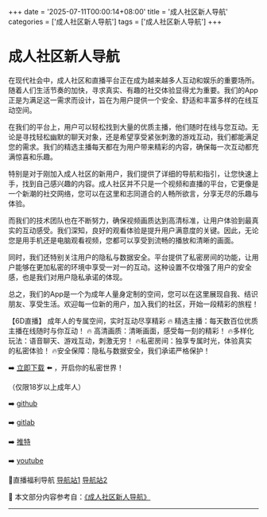 +++
date = '2025-07-11T00:00:14+08:00'
title = '成人社区新人导航'
categories = ['成人社区新人导航']
tags = ['成人社区新人导航']
+++

# 成人社区新人导航

在现代社会中，成人社区和直播平台正在成为越来越多人互动和娱乐的重要场所。随着人们生活节奏的加快，寻求真实、有趣的社交体验显得尤为重要。我们的App正是为满足这一需求而设计，旨在为用户提供一个安全、舒适和丰富多样的在线互动空间。

在我们的平台上，用户可以轻松找到大量的优质主播，他们随时在线与您互动。无论是寻找轻松幽默的聊天对象，还是希望享受紧张刺激的游戏互动，我们都能满足您的需求。我们的精选主播每天都在为用户带来精彩的内容，确保每一次互动都充满惊喜和乐趣。

特别是对于刚加入成人社区的新用户，我们提供了详细的导航和指引，让您快速上手，找到自己感兴趣的内容。成人社区并不只是一个视频和直播的平台，它更像是一个新潮的社交网络，您可以在这里和志同道合的人畅所欲言，分享无尽的乐趣与体验。

而我们的技术团队也在不断努力，确保视频画质达到高清标准，让用户体验到最真实的互动感受。我们深知，良好的观看体验是提升用户满意度的关键。因此，无论您是用手机还是电脑观看视频，您都可以享受到流畅的播放和清晰的画面。

同时，我们还特别关注用户的隐私与数据安全。平台提供了私密房间的功能，让用户能够在更加私密的环境中享受一对一的互动。这种设置不仅增强了用户的安全感，也是我们对用户隐私承诺的体现。

总之，我们的App是一个为成年人量身定制的空间，您可以在这里展现自我、结识朋友、享受生活。欢迎每一位新的用户，加入我们的社区，开始一段精彩的旅程！

【6D直播】
成年人的专属空间，实时互动尽享精彩
🔥 精选主播：每天数百位优质主播在线随时与你互动！
🔥 高清画质：清晰画面，感受每一刻的精彩！
🔥多样化玩法：语音聊天、游戏互动，刺激无穷！
🔥私密房间：独享专属时光，体验真实的私密体验！
🔥安全保障：隐私与数据安全，我们承诺严格保护！

➡️ [立即下载](https://down123.s3.ap-east-1.amazonaws.com/down/down.html?channelCode=blog) ⬅️ ，开启你的私密世界！

（仅限18岁以上成年人）

➡️ [github](https://aldult-live.github.io/)

➡️ [gitlab](https://seo-09598d.gitlab.io/)

➡️ [推特](https://x.com/wegame33)

➡️ [youtube](https://www.youtube.com/@6Dlive)

🔞直播福利导航 [导航站1](https://webstack-86085a.gitlab.io/) [导航站2](https://onlygit123-2.github.io/)


📘 本文部分内容参考自：[《成人社区新人导航》](https://github.com/liveshow123321/tvshow)

---
